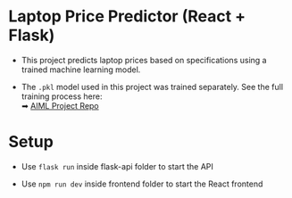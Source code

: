 # Laptop Price Predictor (React + Flask)

- This project predicts laptop prices based on specifications using a trained machine learning model.

- The `.pkl` model used in this project was trained separately. See the full training process here:  
➡ [AIML Project Repo](https://github.com/gokul911/AIML_Project.git)

# Setup

- Use `flask run` inside flask-api folder to start the API

- Use `npm run dev` inside frontend folder to start the React frontend